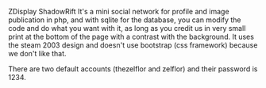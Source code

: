 ZDisplay ShadowRift
It's a mini social network for profile and image publication in php, and with sqlite for the database,
you can modify the code and do what you want with it, as long as you credit us in very small print at the bottom of the page with a contrast with the background.
It uses the steam 2003 design and doesn't use bootstrap (css framework) because we don't like that.

There are two default accounts (thezelflor and zelflor) and their password is 1234.
